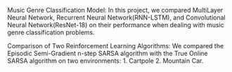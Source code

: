 Music Genre Classification Model: In this project, we compared MultiLayer Neural Network, Recurrent Neural Network(RNN-LSTM), and Convolutional Neural Network(ResNet-18) on their performance when dealing with music genre classification problems.

Comparison of Two Reinforcement Learning Algorithms: We compared the Episodic Semi-Gradient n-step SARSA algorithm with the True Online SARSA algorithm on two environments: 1. Cartpole 2. Mountain Car. 
